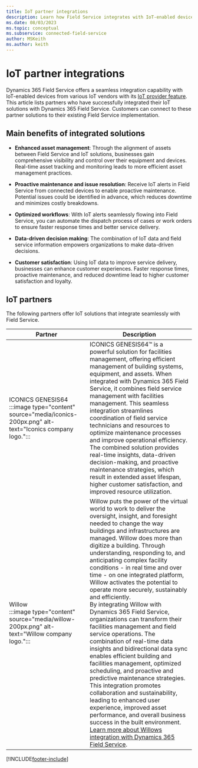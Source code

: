 ```yaml
---
title: IoT partner integrations
description: Learn how Field Service integrates with IoT-enabled devices from IoT vendors to extend functionality and enhance field service operations.
ms.date: 08/03/2023
ms.topic: conceptual
ms.subservice: connected-field-service
author: MSKeith
ms.author: keith
---
```


# IoT partner integrations

Dynamics 365 Field Service offers a seamless integration capability with IoT-enabled devices from various IoT vendors with its [IoT provider feature](cfs-custom-iot-provider.md). This article lists partners who have successfully integrated their IoT solutions with Dynamics 365 Field Service. Customers can connect to these partner solutions to their existing Field Service implementation.

## Main benefits of integrated solutions

- **Enhanced asset management**: Through the alignment of assets between Field Service and IoT solutions, businesses gain comprehensive visibility and control over their equipment and devices. Real-time asset tracking and monitoring leads to more efficient asset management practices.

- **Proactive maintenance and issue resolution**: Receive IoT alerts in Field Service from connected devices to enable proactive maintenance. Potential issues could be identified in advance, which reduces downtime and minimizes costly breakdowns.

- **Optimized workflows**: With IoT alerts seamlessly flowing into Field Service, you can automate the dispatch process of cases or work orders to ensure faster response times and better service delivery.

- **Data-driven decision making**: The combination of IoT data and field service information empowers organizations to make data-driven decisions.

- **Customer satisfaction**: Using IoT data to improve service delivery, businesses can enhance customer experiences. Faster response times, proactive maintenance, and reduced downtime lead to higher customer satisfaction and loyalty.

## IoT partners

The following partners offer IoT solutions that integrate seamlessly with Field Service.

|Partner  |Description  |
|---------|---------|
| ICONICS GENESIS64 <br> :::image type="content" source="media/iconics-200px.png" alt-text="Iconics company logo."::: |  ICONICS GENESIS64™ is a powerful solution for facilities management, offering efficient management of building systems, equipment, and assets. When integrated with Dynamics 365 Field Service, it combines field service management with facilities management. This seamless integration streamlines coordination of field service technicians and resources to optimize maintenance processes and improve operational efficiency. The combined solution provides real-time insights, data-driven decision-making, and proactive maintenance strategies, which result in extended asset lifespan, higher customer satisfaction, and improved resource utilization. |
|Willow <br>  :::image type="content" source="media/willow-200px.png" alt-text="Willow company logo.":::   | Willow puts the power of the virtual world to work to deliver the oversight, insight, and foresight needed to change the way buildings and infrastructures are managed. Willow does more than digitize a building. Through understanding, responding to, and anticipating complex facility conditions - in real time and over time - on one integrated platform, Willow activates the potential to operate more securely, sustainably and efficiently. <br>By integrating Willow with Dynamics 365 Field Service, organizations can transform their facilities management and field service operations. The combination of real-time data insights and bidirectional data sync enables efficient building and facilities management, optimized scheduling, and proactive and predictive maintenance strategies. This integration promotes collaboration and sustainability, leading to enhanced user experience, improved asset performance, and overall business success in the built environment.<br>[Learn more about Willows integration with Dynamics 365 Field Service](https://willowinc.com/sustainability/).   |

[!INCLUDE[footer-include](../includes/footer-banner.md)]
